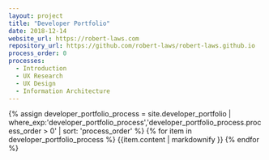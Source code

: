 ```yaml
---
layout: project
title: "Developer Portfolio"
date: 2018-12-14
website_url: https://robert-laws.com
repository_url: https://github.com/robert-laws/robert-laws.github.io
process_order: 0
processes:
  - Introduction
  - UX Research
  - UX Design
  - Information Architecture
---
```

{% assign developer_portfolio_process = site.developer_portfolio | where_exp:'developer_portfolio_process','developer_portfolio_process.process_order > 0' | sort: 'process_order' %}
{% for item in developer_portfolio_process %}
  {{item.content | markdownify }}
{% endfor %}
